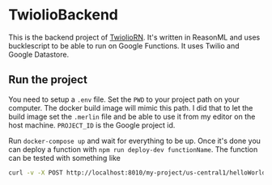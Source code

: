 # TwiolioBackend
This is the backend project of
[TwiolioRN](https://github.com/DrPandemic/TwiolioRN). It's written in ReasonML
and uses bucklescript to be able to run on Google Functions. It uses Twilio and
Google Datastore.

## Run the project
You need to setup a `.env` file. Set the `PWD` to your project path on your
computer. The docker build image will mimic this path. I did that to let the
build image set the `.merlin` file and be able to use it from my editor on the
host machine. `PROJECT_ID` is the Google project id.

Run `docker-compose up` and wait for everything to be up. Once it's done you
can deploy a function with `npm run deploy-dev functionName`. The function can
be tested with something like
```bash
curl -v -X POST http://localhost:8010/my-project/us-central1/helloWorldJSON  -H "Content-Type:application/json" --data '{"message":"Keyboard Cat"}'
```
